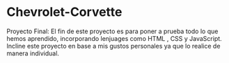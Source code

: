 # Chevrolet-Corvette
Proyecto Final:
El fin de este proyecto es para poner a prueba todo lo que hemos aprendido, incorporando lenjuages como HTML , CSS y JavaScript. Incline este proyecto en base a mis gustos personales ya que lo realice de manera individual.

